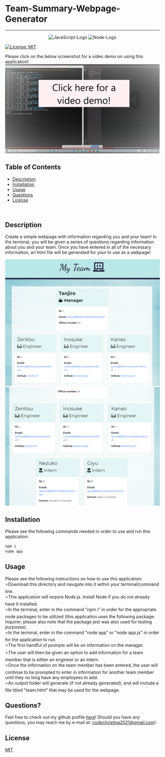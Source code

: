 # Team-Summary-Webpage-Generator

***
<p align="center">
  <img src="https://img.shields.io/badge/JavaScript-323330?style=for-the-badge&logo=javascript&logoColor=F7DF1E" alt="JavaScript-Logo">
  <img src="https://img.shields.io/badge/Node.js-43853D?style=for-the-badge&logo=node.js&logoColor=white" alt="Node-Logo">
</p>

[![License: MIT](https://img.shields.io/badge/License-MIT-yellow.svg)](https://opensource.org/licenses/MIT)

Please click on the below screenshot for a video demo on using this application!
[![Watch the video](./images/readme-screenshot-overview.png)](https://www.youtube.com/watch?v=Yuu0_M6HD2U&feature=youtu.be&ab_channel=Christina2021)

## Table of Contents
* [Description](#description)
* [Installation](#installation)
* [Usage](#usage)
* [Questions](#questions)
* [License](#license)

<br>

## Description
Create a simple webpage with information regarding you and your team!  In the terminal, you will be given a series of questions regarding information about you and your team.  Once you have entered in all of the necessary information, an html file will be generated for your to use as a webpage!
<br>

![screenshot1](./images/readme-screenshot.png)
![screenshot2](./images/readme-screenshot2.png)

## Installation
Please see the following commands needed in order to use and run this application:<br>
```bash
npm i
node app
```

## Usage
Please see the following instructions on how to use this application: <br>
⭐Download this directory and navigate into it within your terminal/command line.<br>
⭐This application will require Node.js.  Install Node if you do not already have it installed.<br>
⭐In the terminal, enter in the command "npm i" in order for the appropriate node packages to be utilized (this application uses the following package: inquirer; please also note that the package jest was also used for testing purposes).<br>
⭐In the terminal, enter in the command "node app" or "node app.js" in order for the application to run.<br>
⭐The first handful of prompts will be on information on the manager.<br>
⭐The user will then be given an option to add information for a team member that is either an engineer or an intern.<br>
⭐Once the information on the team member has been entered, the user will continue to be prompted to enter in information for another team member until they no long have any employees to add.<br>
⭐An output folder will generate (if not already generated), and will include a file titled "team.html" that may be used for the webpage.
<br>

## Questions?
Feel free to check out my github profile [here](https://github.com/Christina2021)!
Should you have any questions, you may reach me by e-mail at: <a href="mailto:codechristina2021@gmail.com?subject=Hi,%20Christina!">codechristina2021@gmail.com</a>!.

## License
[MIT](https://choosealicense.com/licenses/mit/#)
